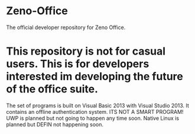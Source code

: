 # Zeno-Office
The official developer repository for Zeno Office.

# This repository is not for casual users. This is for developers interested im developing the future of the office suite.

The set of programs is built on Visual Basic 2013 with Visual Studio 2013. It contains an offline authentication system. ITS NOT A SMART PROGRAM! UWP is planned but not going to happen any time soon. Native Linux is planned but DEFIN not happening soon.
